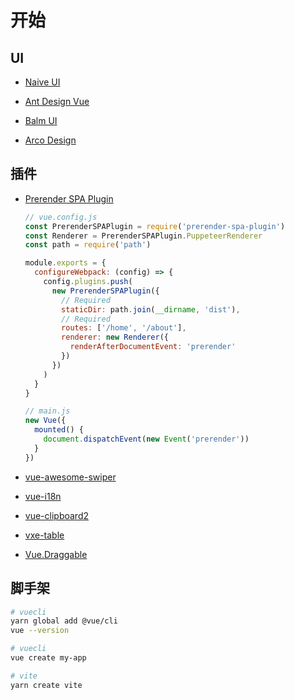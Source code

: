 # 开始

## UI

- [Naive UI](https://www.naiveui.com/)

- [Ant Design Vue](https://2x.antdv.com/docs/vue/introduce-cn)

- [Balm UI](https://next-material.balmjs.com/)

- [Arco Design](https://arco.design/vue)

## 插件

- [Prerender SPA Plugin](https://github.com/chrisvfritz/prerender-spa-plugin)

  ```js
  // vue.config.js
  const PrerenderSPAPlugin = require('prerender-spa-plugin')
  const Renderer = PrerenderSPAPlugin.PuppeteerRenderer
  const path = require('path')

  module.exports = {
    configureWebpack: (config) => {
      config.plugins.push(
        new PrerenderSPAPlugin({
          // Required
          staticDir: path.join(__dirname, 'dist'),
          // Required
          routes: ['/home', '/about'],
          renderer: new Renderer({
            renderAfterDocumentEvent: 'prerender'
          })
        })
      )
    }
  }

  // main.js
  new Vue({
    mounted() {
      document.dispatchEvent(new Event('prerender'))
    }
  })
  ```

- [vue-awesome-swiper](https://github.com/surmon-china/vue-awesome-swiper)

- [vue-i18n](https://github.com/kazupon/vue-i18n)

- [vue-clipboard2](https://github.com/Inndy/vue-clipboard2)

- [vxe-table](https://github.com/x-extends/vxe-table)

- [Vue.Draggable](https://github.com/SortableJS/Vue.Draggable)

## 脚手架

```bash
# vuecli
yarn global add @vue/cli
vue --version

# vuecli
vue create my-app

# vite
yarn create vite
```
